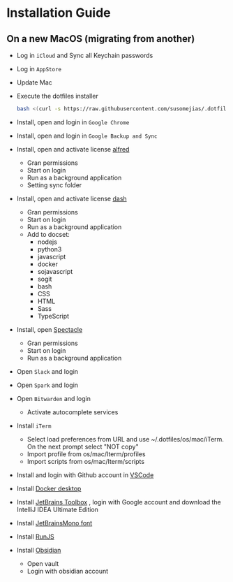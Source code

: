 # Installation Guide

## On a new MacOS (migrating from another)

- Log in ``iCloud`` and Sync all Keychain passwords

- Log in ``AppStore``

- Update Mac

- Execute the dotfiles installer
  ``` bash
  bash <(curl -s https://raw.githubusercontent.com/susomejias/.dotfiles/main/installer)
  ```

- Install, open and login in ``Google Chrome``

- Install, open and login in ``Google Backup and Sync``

- Install, open and activate license [alfred](https://www.alfredapp.com/)
  - Gran permissions
  - Start on login
  - Run as a background application
  - Setting sync folder

- Install, open and activate license [dash](https://kapeli.com/dash)
  - Gran permissions
  - Start on login
  - Run as a background application
  - Add to docset:
    - nodejs
    - python3
    - javascript
    - docker
    - sojavascript
    - sogit
    - bash
    - CSS
    - HTML
    - Sass
    - TypeScript

- Install, open [Spectacle](https://www.spectacleapp.com/)
  - Gran permissions
  - Start on login
  - Run as a background application

- Open ``Slack`` and login

- Open ``Spark`` and login

- Open ``Bitwarden`` and login
  - Activate autocomplete services

- Install ``iTerm``
  - Select load preferences from URL and use ~/.dotfiles/os/mac/iTerm. On the next prompt select "NOT copy"
  - Import profile from os/mac/Iterm/profiles
  - Import scripts from os/mac/Iterm/scripts

- Install and login with Github account in [VSCode](https://code.visualstudio.com/)

- Install [Docker desktop](https://www.docker.com/products/docker-desktop)

- Install [JetBrains Toolbox](https://www.jetbrains.com/es-es/lp/toolbox/) , login with Google account and download the IntelliJ IDEA Ultimate Edition

- Install [JetBrainsMono font](https://www.jetbrains.com/es-es/lp/mono/)

- Install [RunJS](https://runjs.app/)

- Install [Obsidian](https://obsidian.md/)
  - Open vault
  - Login with obsidian account
